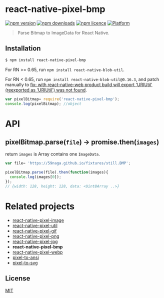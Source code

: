# react-native-pixel-bmp

[![npm version](http://img.shields.io/npm/v/react-native-pixel-bmp.svg?style=flat-square)](https://npmjs.org/package/react-native-pixel-bmp "View this project on npm")
[![npm downloads](http://img.shields.io/npm/dm/react-native-pixel-bmp.svg?style=flat-square)](https://npmjs.org/package/react-native-pixel-bmp "View this project on npm")
[![npm licence](http://img.shields.io/npm/l/react-native-pixel-bmp.svg?style=flat-square)](https://npmjs.org/package/react-native-pixel-bmp "View this project on npm")
[![Platform](https://img.shields.io/badge/platform-ios%20%7C%20android%20%7C%20web-989898.svg?style=flat-square)](https://npmjs.org/package/react-native-pixel-bmp "View this project on npm")

> Parse Bitmap to ImageData for React Native.

## Installation
```bash
$ npm install react-native-pixel-bmp
```
For RN >= 0.65, run `npm install react-native-blob-util`.

For RN < 0.65, run `npm install react-native-blob-util@0.16.3`, and patch manually to [fix: with react-native-web product build will export 'URIUtil' (reexported as 'URIUtil') was not found](https://github.com/RonRadtke/react-native-blob-util/pull/201/files).
```js
var pixelBitmap= require('react-native-pixel-bmp');
console.log(pixelBitmap); //object
```

# API

## pixelBitmap.parse(`file`) -> promise.then(`images`)

return `images` is Array contains one `ImageData`.

```js
var file= 'https://59naga.github.io/fixtures/still.BMP';

pixelBitmap.parse(file).then(function(images){
  console.log(images[0]);
});
// {width: 128, height: 128, data: <Uint8Array ..>}
```

# Related projects
* [react-native-pixel-image](https://github.com/flyskywhy/react-native-pixel-image)
* [react-native-pixel-util](https://github.com/flyskywhy/react-native-pixel-util)
* [react-native-pixel-gif](https://github.com/flyskywhy/react-native-pixel-gif)
* [react-native-pixel-png](https://github.com/flyskywhy/react-native-pixel-png)
* [react-native-pixel-jpg](https://github.com/flyskywhy/react-native-pixel-jpg)
* __react-native-pixel-bmp__
* [react-native-pixel-webp](https://github.com/flyskywhy/react-native-pixel-webp)
* [pixel-to-ansi](https://github.com/59naga/pixel-to-ansi)
* [pixel-to-svg](https://github.com/59naga/pixel-to-svg)

License
---
[MIT][License]

[License]: http://59naga.mit-license.org/
